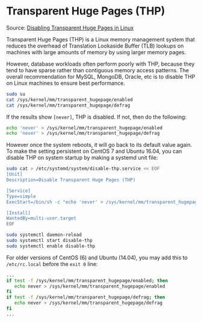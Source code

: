 # Transparent Huge Pages (THP)

Source: [Disabling Transparent Huge Pages in Linux](https://www.stephenrlang.com/2018/01/disabling-transparent-huge-pages-in-linux/)

Transparent Huge Pages (THP) is a Linux memory management system that reduces the overhead of Translation Lookaside Buffer (TLB) lookups on machines with large amounts of memory by using larger memory pages.

However, database workloads often perform poorly with THP, because they tend to have sparse rather than contiguous memory access patterns. The overall recommendation for MySQL, MongoDB, Oracle, etc is to disable THP on Linux machines to ensure best performance.

```bash
sudo su
cat /sys/kernel/mm/transparent_hugepage/enabled
cat /sys/kernel/mm/transparent_hugepage/defrag
```

If the results show `[never]`, THP is disabled. If not, then do the following:

```bash
echo 'never' > /sys/kernel/mm/transparent_hugepage/enabled
echo 'never' > /sys/kernel/mm/transparent_hugepage/defrag
```

However once the system reboots, it will go back to its default value again. To make the setting persistent on CentOS 7 and Ubuntu 16.04, you can disable THP on system startup by making a systemd unit file:


```bash
sudo cat > /etc/systemd/system/disable-thp.service << EOF
[Unit]
Description=Disable Transparent Huge Pages (THP)

[Service]
Type=simple
ExecStart=/bin/sh -c "echo 'never' > /sys/kernel/mm/transparent_hugepage/enabled && echo 'never' > /sys/kernel/mm/transparent_hugepage/defrag"

[Install]
WantedBy=multi-user.target
EOF

sudo systemctl daemon-reload
sudo systemctl start disable-thp
sudo systemctl enable disable-thp
```

For older versions of CentOS (6) and Ubuntu (14.04), you may add this to `/etc/rc.local` before the `exit 0` line:

```bash
...
if test -f /sys/kernel/mm/transparent_hugepage/enabled; then
   echo never > /sys/kernel/mm/transparent_hugepage/enabled
fi
if test -f /sys/kernel/mm/transparent_hugepage/defrag; then
   echo never > /sys/kernel/mm/transparent_hugepage/defrag
fi
...
```
